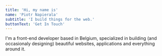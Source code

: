 ```yaml
---
title: 'Hi, my name is'
name: 'Piotr Napierala'
subtitle: 'I build things for the web.'
buttonText: 'Get In Touch'
---
```


I'm a front-end developer based in Belgium, specialized in building (and occasionaly designing)
beautiful websites, applications and everything around it.
